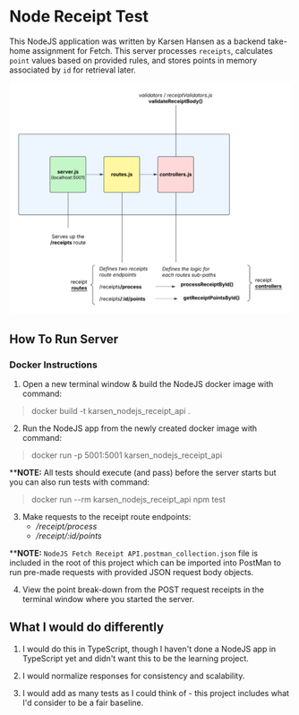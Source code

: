 # Node Receipt Test

This NodeJS application was written by Karsen Hansen as a backend take-home assignment for Fetch. This server processes `receipts`, calculates `point` values based on provided rules, and stores points in memory associated by `id` for retrieval later.

<img src="./server_diagram.png" alt="alt text" width="750"/>

## How To Run Server
### Docker Instructions
1. Open a new terminal window & build the NodeJS docker image with command:
> docker build -t karsen_nodejs_receipt_api .

2. Run the NodeJS app from the newly created docker image with command:
> docker run -p 5001:5001 karsen_nodejs_receipt_api

****NOTE:** All tests should execute (and pass) before the server starts but you can also run tests with command:

> docker run --rm karsen_nodejs_receipt_api npm test

3. Make requests to the receipt route endpoints:
    - */receipt/process*
    - */receipt/:id/points*

****NOTE:** `NodeJS Fetch Receipt API.postman_collection.json` file is included in the root of this project which can be imported into PostMan to run pre-made requests with provided JSON request body objects.

4. View the point break-down from the POST request receipts in the terminal window where you started the server.

## What I would do differently

1. I would do this in TypeScript, though I haven't done a NodeJS app in TypeScript yet and didn't want this to be the learning project.

2. I would normalize responses for consistency and scalability.

3. I would add as many tests as I could think of - this project includes what I'd consider to be a fair baseline.
